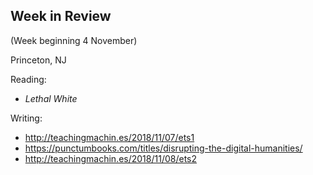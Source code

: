 ## Week in Review
(Week beginning 4 November)

Princeton, NJ

Reading:
* _Lethal White_

Writing:
* http://teachingmachin.es/2018/11/07/ets1
* https://punctumbooks.com/titles/disrupting-the-digital-humanities/
* http://teachingmachin.es/2018/11/08/ets2
